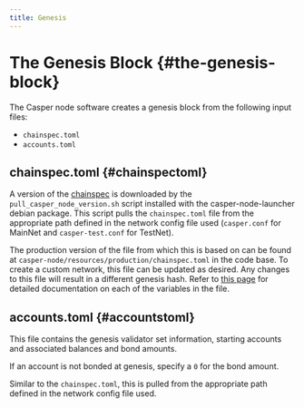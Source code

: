 ```yaml
---
title: Genesis
---
```


# The Genesis Block {#the-genesis-block}

The Casper node software creates a genesis block from the following input files:

- `chainspec.toml`
- `accounts.toml`

## chainspec.toml {#chainspectoml}

A version of the [chainspec](../../concepts/glossary/C.md#chainspec) is downloaded by the `pull_casper_node_version.sh` script installed with the casper-node-launcher debian package. This script pulls the `chainspec.toml` file from the appropriate path defined in the network config file used (`casper.conf` for MainNet and `casper-test.conf` for TestNet).

The production version of the file from which this is based on can be found at `casper-node/resources/production/chainspec.toml` in the code base. To create a custom network, this file can be updated as desired. Any changes to this file will result in a different genesis hash. Refer to [this page](./chain-spec.md) for detailed documentation on each of the variables in the file.

## accounts.toml {#accountstoml}

This file contains the genesis validator set information, starting accounts and associated balances and bond amounts.

If an account is not bonded at genesis, specify a `0` for the bond amount.

Similar to the `chainspec.toml`, this is pulled from the appropriate path defined in the network config file used.
